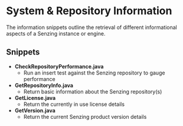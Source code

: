 # System & Repository Information

The information snippets outline the retrieval of different informational aspects of a Senzing instance or engine.

## Snippets

- **CheckRepositoryPerformance.java**
  - Run an insert test against the Senzing repository to gauge performance
- **GetRepositoryInfo.java**
  - Return basic information about the Senzing repository(s)
- **GetLicense.java**
  - Return the currently in use license details
- **GetVersion.java**
  - Return the current Senzing product version details
